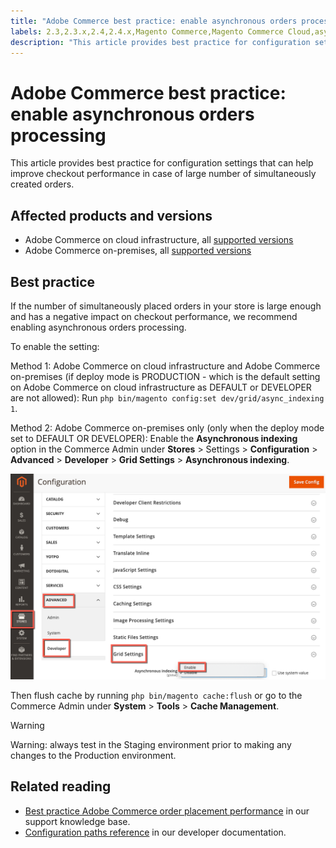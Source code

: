 ```yaml
---
title: "Adobe Commerce best practice: enable asynchronous orders processing"
labels: 2.3,2.3.x,2.4,2.4.x,Magento Commerce,Magento Commerce Cloud,asynchronous orders,best practices,checkout performance, Adobe Commerce,cloud infrastructure,on-premises
description: "This article provides best practice for configuration settings that can help improve checkout performance in case of large number of simultaneously created orders."
---
```


# Adobe Commerce best practice: enable asynchronous orders processing

This article provides best practice for configuration settings that can help improve checkout performance in case of large number of simultaneously created orders.

## Affected products and versions

* Adobe Commerce on cloud infrastructure, all [supported versions](https://magento.com/sites/default/files/magento-software-lifecycle-policy.pdf)
* Adobe Commerce on-premises, all [supported versions](https://magento.com/sites/default/files/magento-software-lifecycle-policy.pdf)

## Best practice

If the number of simultaneously placed orders in your store is large enough and has a negative impact on checkout performance, we recommend enabling asynchronous orders processing.

To enable the setting:

Method 1: Adobe Commerce on cloud infrastructure and Adobe Commerce on-premises (if deploy mode is PRODUCTION - which is the default setting on Adobe Commerce on cloud infrastructure as DEFAULT or DEVELOPER are not allowed): Run `php bin/magento config:set dev/grid/async_indexing 1`.

Method 2: Adobe Commerce on-premises only (only when the deploy mode set to DEFAULT OR DEVELOPER): Enable the **Asynchronous indexing** option in the Commerce Admin under **Stores** > Settings > **Configuration** > **Advanced** > **Developer** > **Grid Settings** > **Asynchronous indexing**.

![asynchronous_orders_magento.png](assets/asynchronous_orders_magento.png)

Then flush cache by running `php bin/magento cache:flush` or go to the Commerce Admin under **System** > **Tools** > **Cache Management**.

>[!WARNING]
>
>Warning: always test in the Staging environment prior to making any changes to the Production environment.

## Related reading

* [Best practice Adobe Commerce order placement performance](https://support.magento.com/hc/en-us/articles/360048170772) in our support knowledge base.
* [Configuration paths reference](https://devdocs.magento.com/guides/v2.4/config-guide/prod/config-reference-most.html) in our developer documentation. 
